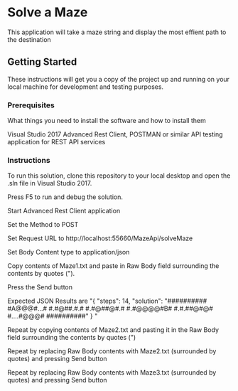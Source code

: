 # Solve a Maze

This application will take a maze string and display the most effient path to the destination

## Getting Started

These instructions will get you a copy of the project up and running on your local machine for development and testing purposes. 

### Prerequisites

What things you need to install the software and how to install them

Visual Studio 2017
Advanced Rest Client, POSTMAN or similar API testing application for REST API services

### Instructions

To run this solution, clone this repository to your local desktop and open the .sln file in Visual Studio 2017.

Press F5 to run and debug the solution.

Start Advanced Rest Client application

Set the Method to POST

Set Request URL to http://localhost:55660/MazeApi/solveMaze

Set Body Content type to application/json

Copy contents of Maze1.txt and paste in Raw Body field surrounding the contents by quotes (").

Press the Send button

Expected JSON Results are "{
"steps": 14,
"solution": "########## #A@@@#...# #.#@##.#.# #.#@##@#.# #.#@@@@#B# #.#.##@#@# #....#@@@# ##########"
}
"

Repeat by copying contents of Maze2.txt and pasting it in the Raw Body field surrounding the contents by quotes (")

Repeat by replacing Raw Body contents with Maze2.txt (surrounded by quotes) and pressing Send button

Repeat by replacing Raw Body contents with Maze3.txt (surrounded by quotes) and pressing Send button

